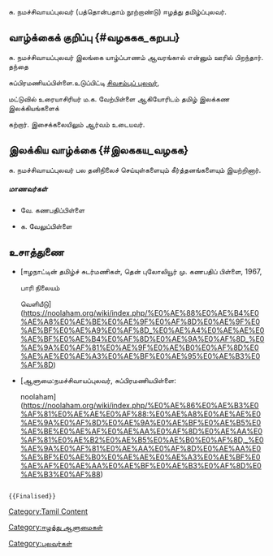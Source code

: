 சு. நமச்சிவாயப்புலவர் (பத்தொன்பதாம் நூற்றாண்டு) ஈழத்து தமிழ்ப்புலவர்.

## வாழ்க்கைக் குறிப்பு {#வழககக_கறபப}

சு. நமச்சிவாயப்புலவர் இலங்கை யாழ்ப்பாணம் ஆவரங்கால் என்னும் ஊரில் பிறந்தார். தந்தை
சுப்பிரமணியப்பிள்ளை.உடுப்பிட்டி [சிவசம்புப் புலவர்](சிவசம்புப்புலவர் "wikilink"),
மட்டுவில் உரையாசிரியர் ம.க. வேற்பிள்ளை ஆகியோரிடம் தமிழ் இலக்கண இலக்கியங்களைக்
கற்றார். இசைக்கலையிலும் ஆர்வம் உடையவர்.

## இலக்கிய வாழ்க்கை {#இலககய_வழகக}

சு. நமச்சிவாயப்புலவர் பல தனிநிலைச் செய்யுள்களையும் கீர்த்தனங்களையும் இயற்றினார்.

##### மாணவர்கள்

-   வே. கணபதிப்பிள்ளை
-   க. வேலுப்பிள்ளை

## உசாத்துணை

-   [ஈழநாட்டின் தமிழ்ச் சுடர்மணிகள், தென் புலோலியூர் மு. கணபதிப் பிள்ளை, 1967,
    பாரி நிலையம்
    வெளியீடு](https://noolaham.org/wiki/index.php/%E0%AE%88%E0%AE%B4%E0%AE%A8%E0%AE%BE%E0%AE%9F%E0%AF%8D%E0%AE%9F%E0%AE%BF%E0%AE%A9%E0%AF%8D_%E0%AE%A4%E0%AE%AE%E0%AE%BF%E0%AE%B4%E0%AF%8D%E0%AE%9A%E0%AF%8D_%E0%AE%9A%E0%AF%81%E0%AE%9F%E0%AE%B0%E0%AF%8D%E0%AE%AE%E0%AE%A3%E0%AE%BF%E0%AE%95%E0%AE%B3%E0%AF%8D)
-   [ஆளுமை:நமச்சிவாயப்புலவர், சுப்பிரமணியபிள்ளை:
    noolaham](https://noolaham.org/wiki/index.php/%E0%AE%86%E0%AE%B3%E0%AF%81%E0%AE%AE%E0%AF%88:%E0%AE%A8%E0%AE%AE%E0%AE%9A%E0%AF%8D%E0%AE%9A%E0%AE%BF%E0%AE%B5%E0%AE%BE%E0%AE%AF%E0%AE%AA%E0%AF%8D%E0%AE%AA%E0%AF%81%E0%AE%B2%E0%AE%B5%E0%AE%B0%E0%AF%8D,_%E0%AE%9A%E0%AF%81%E0%AE%AA%E0%AF%8D%E0%AE%AA%E0%AE%BF%E0%AE%B0%E0%AE%AE%E0%AE%A3%E0%AE%BF%E0%AE%AF%E0%AE%AA%E0%AE%BF%E0%AE%B3%E0%AF%8D%E0%AE%B3%E0%AF%88)

```{=mediawiki}
{{Finalised}}
```
[Category:Tamil Content](Category:Tamil_Content "wikilink")
[Category:ஈழத்து ஆளுமைகள்](Category:ஈழத்து_ஆளுமைகள் "wikilink")
[Category:புலவர்கள்](Category:புலவர்கள் "wikilink")
